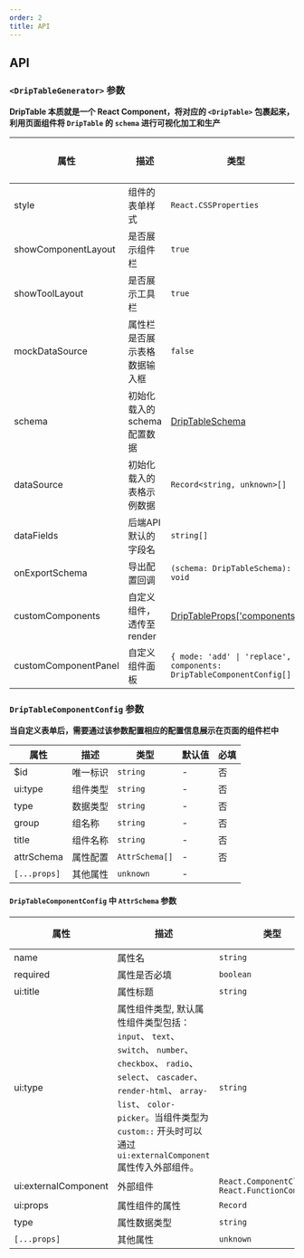 ```yaml
---
order: 2
title: API
---
```


## API

### `<DripTableGenerator>` 参数

**DripTable 本质就是一个 React Component，将对应的 `<DripTable>` 包裹起来，利用页面组件将 `DripTable` 的 `schema` 进行可视化加工和生产**

| 属性               | 描述                                                                                  | 类型                                   | 默认值  | 必填 |
| ------------------ | ------------------------------------------------------------------------------------- | -------------------------------------- | ------- | ---- |
| style             | 组件的表单样式 | `React.CSSProperties`                               | -       | 否   |
| showComponentLayout                | 是否展示组件栏                                  | `true`                  | -       | 否   |
| showToolLayout                | 是否展示工具栏                                       | `true`                  | -       | 否   |
| mockDataSource                | 属性栏是否展示表格数据输入框                           | `false`                  | -       | 否   |
| schema                | 初始化载入的schema配置数据                                                           | [DripTableSchema](/drip-table/functions/api#driptableschema-参数)                  | -       | 否   |
| dataSource                | 初始化载入的表格示例数据                                                           | `Record<string, unknown>[]`                  | -       | 否   |
| dataFields                | 后端API默认的字段名                                                           | `string[]`                  | -       | 否   |
| onExportSchema                | 导出配置回调                                                           | `(schema: DripTableSchema): void`                  | -       | 否   |
| customComponents                | 自定义组件，透传至render                                                           | [DripTableProps['components']](/drip-table/functions/api)                  | -       | 否   |
| customComponentPanel                | 自定义组件面板    | `{ mode: 'add' \| 'replace', components: DripTableComponentConfig[] }`                  | -       | 否   |

### `DripTableComponentConfig` 参数
**当自定义表单后，需要通过该参数配置相应的配置信息展示在页面的组件栏中**

| 属性               | 描述                                                                                  | 类型                                   | 默认值  | 必填 |
| ------------------ | ------------------------------------------------------------------------------------- | -------------------------------------- | ------- | ---- |
| $id             | 唯一标识 | `string`                               | -       | 否   |
| ui:type             | 组件类型 | `string`                               | -       | 否   |
| type             | 数据类型 | `string`                               | -       | 否   |
| group             | 组名称 | `string`                               | -       | 否   |
| title             | 组件名称 | `string`                               | -       | 否   |
| attrSchema             | 属性配置 | `AttrSchema[]`                               | -       | 否   |
| `[...props]`  | 其他属性 | `unknown` | - |

#### `DripTableComponentConfig` 中 `AttrSchema` 参数
| 属性               | 描述                                                                                  | 类型                                   | 默认值  | 必填 |
| ------------------ | ------------------------------------------------------------------------------------- | -------------------------------------- | ------- | ---- |
| name             | 属性名 | `string`                               | -       | 否   |
| required             | 属性是否必填 | `boolean`                               | `false`       | 否   |
| ui:title             | 属性标题 | `string`                               | -       | 是   |
| ui:type             | 属性组件类型, 默认属性组件类型包括：`input`、 `text`、 `switch`、 `number`、 `checkbox`、 `radio`、 `select`、 `cascader`、 `render-html`、 `array-list`、 `color-picker`。当组件类型为 `custom::` 开头时可以通过`ui:externalComponent` 属性传入外部组件。 | `string`                               | -       | 是   |
| ui:externalComponent             | 外部组件 | `React.ComponentClass \| React.FunctionComponent`                               | -       | 否   |
| ui:props             | 属性组件的属性 | `Record`                               | -       | 否   |
| type             | 属性数据类型 | `string`                               | -       | 否   |
| `[...props]`  | 其他属性 | `unknown` | - |
